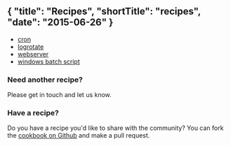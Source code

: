 {
  "title": "Recipes",
  "shortTitle": "recipes",
  "date": "2015-06-26"
}
---

- [cron](cron.html)
- [logrotate](logrotate.html)
- [webserver](webserver.html)
- [windows batch script](windowsbatchscript.html)

### Need another recipe?
Please get in touch and let us know.

### Have a recipe?
Do you have a recipe you'd like to share with the community? You can fork the [cookbook on Github](https://github.com/wdtio/wdt-recipes) and make a pull request.
